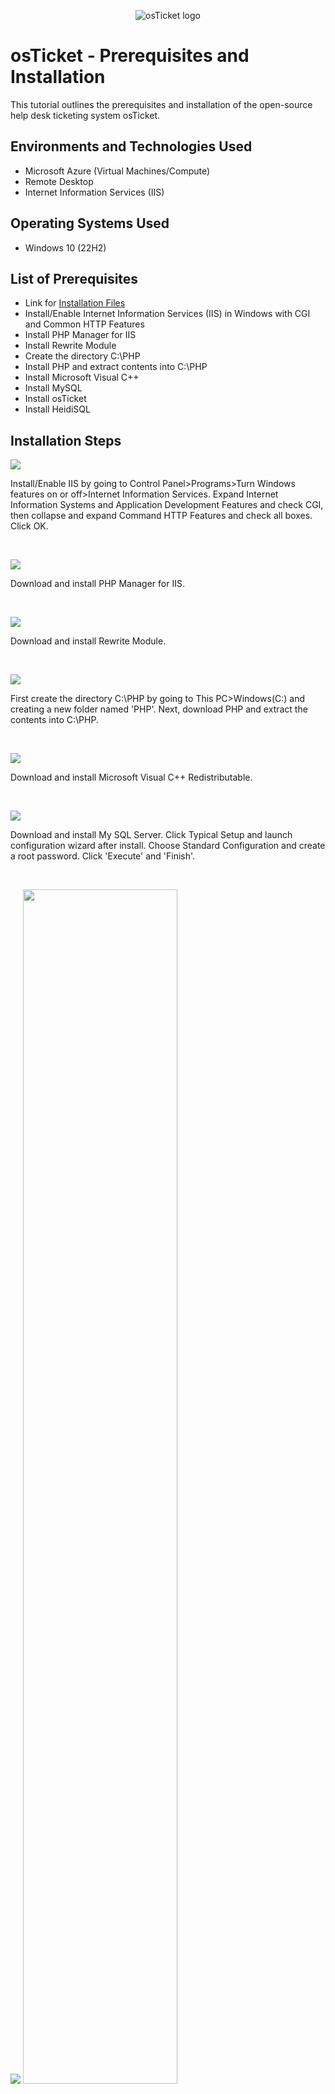 <p align="center">
<img src="https://i.imgur.com/Clzj7Xs.png" alt="osTicket logo"/>
</p>

<h1>osTicket - Prerequisites and Installation</h1>
This tutorial outlines the prerequisites and installation of the open-source help desk ticketing system osTicket.<br />

<h2>Environments and Technologies Used</h2>

- Microsoft Azure (Virtual Machines/Compute)
- Remote Desktop
- Internet Information Services (IIS)

<h2>Operating Systems Used </h2>

- Windows 10</b> (22H2)

<h2>List of Prerequisites</h2>

- Link for [Installation Files](https://drive.google.com/drive/u/1/folders/1APMfNyfNzcxZC6EzdaNfdZsUwxWYChf6)
- Install/Enable Internet Information Services (IIS) in Windows with CGI and Common HTTP Features
- Install PHP Manager for IIS
- Install Rewrite Module
- Create the directory C:\PHP
- Install PHP and extract contents into C:\PHP
- Install Microsoft Visual C++
- Install MySQL
- Install osTicket
- Install HeidiSQL

<h2>Installation Steps</h2>

<p>
<img src="https://github.com/user-attachments/assets/bf3b1067-fb6f-491d-ae75-2c9677bf1aa1"/>
</p>
<p>
Install/Enable IIS by going to Control Panel>Programs>Turn Windows features on or off>Internet Information Services. Expand Internet Information Systems and Application Development Features and check CGI, then collapse and expand Command HTTP Features and check all boxes. Click OK.
</p>
<br />

<p>
<img src="https://github.com/user-attachments/assets/7d8acbc6-37cb-4fdc-88eb-21c80b92edca"/>
</p>
<p>
Download and install PHP Manager for IIS.
</p>
<br />

<p>
<img src="https://github.com/user-attachments/assets/2b6d1526-bec7-4ffc-8a56-c5f4ac6ecd55"/>
</p>
<p>
Download and install Rewrite Module. 
</p>
<br />

<p>
<img src="https://github.com/user-attachments/assets/cb204b79-c13a-423f-818a-65b8982a1fba"/>
</p>
<p>
First create the directory C:\PHP by going to This PC>Windows(C:) and creating a new folder named 'PHP'. Next, download PHP and extract the contents into C:\PHP. 
</p>
<br />

<p>
<img src="https://github.com/user-attachments/assets/654feaab-238b-487f-98e2-23660782a10f"/>
</p>
<p>
Download and install Microsoft Visual C++ Redistributable. 
</p>
<br />

<p>
<img src="https://github.com/user-attachments/assets/82c0d6f1-e888-4739-a88e-a71c7f734143"/>
</p>
<p>
Download and install My SQL Server. Click Typical Setup and launch configuration wizard after install. Choose Standard Configuration and create a root password. Click 'Execute' and 'Finish'.
</p>
<br />

<p>
<img src="https://github.com/user-attachments/assets/e18edf8d-5b7e-4367-a03f-d51d23080077"/> <img src="https://github.com/user-attachments/assets/97f55379-471e-4c4d-8909-7b972b093535" :height=70% width=70%"/> <img src="https://github.com/user-attachments/assets/2b9cef2d-c835-4f10-beca-61226939894a" :height=50% width=50%"/>
</p>
<p>
Run IIS as an Admin. Register PHP from within IIS. To register, provide the path "C:\PHP\php-cgi.exe" Restart IIS.
</p>
<br />

<p>
<img src="https://github.com/user-attachments/assets/c832317b-acca-4fa5-bfbf-ac1831d2cf6f"/>
</p>

<p>
Download osTicket. Extract and copy "upload" folder to C:\inetpub\wwwroot. Within C:\inetpub\wwwroot, rename "upload" to "osTicket". Restart IIS.
</p>
<br />

<p>
<img src="https://github.com/user-attachments/assets/335c00e5-9e85-4b24-b263-eee223339b1f" :height=70% width=70%"/>
</p>

<p>
In IIS, sites>Default Web Site>osTicket>PHP Manager>Enable or disable extension. Enable "php_imap.dll", "php_intl.dll", "php_opcache.dll". Go to sites>Default>osTicket and, on the right, click "Browse *.80".
</p>
<br />

<p>
<img src="https://github.com/user-attachments/assets/46e52080-b642-45ef-8804-3b3b75f64fa9"/> <img src="https://github.com/user-attachments/assets/acaccf88-d062-4b07-8632-d3bf13c1fc7b" :height=80% width=80%"/> <img src="https://github.com/user-attachments/assets/e4596c77-7c74-4edb-8c17-dd54d7da79c7"/>
</p>

<p>
Rename the file "ost-sampleconfig.php" to "ost-config.php" File path: C:\inetpub\wwwroot\osTicket\include\ost-sampleconfig.php
</p>
<p>
Right click the file "ost-config/php" Properties>Security>Advanced>Disable Inheritance>Remove all. Next you will add permissions by clicking Add>Select a Principal, type "Everyone" into the object names, click "Check Names", and click OK. Finally, select "Full Control" and Apply.
</p>
<br />

<p>
<img src="https://github.com/user-attachments/assets/06aa3a79-4ee9-47c0-821b-08d909a5e4bc"/>
</p>

<p>
Continue setting up osTicket in the browser by clicking Continue. Provide a name for the HelpDesk and a default email. Fill out the fields for Admin User.
</p>
<br />

<p>
<img src="https://github.com/user-attachments/assets/648e481f-e816-405e-8526-bab74da04a34"/> <img src="https://github.com/user-attachments/assets/1f778fd3-95cb-4a83-9c2c-a1158e1e05d4" :height=50% width=50%"/> 
</p>
<p>
<img src="https://github.com/user-attachments/assets/86337630-4ce9-4c26-83de-7800112f921b"/>
</p>
<p>
Install HeidiSQL and launch once finished. Click "New", provide the root password that was previously created, and Open. Right click "Unnamed", select Create New>Database, and create a database named "osTicket".
</p>
<br />

<p>
<img src="https://github.com/user-attachments/assets/d8589c79-a4cb-4974-b855-9f5ef53d3461"/>
</p>

<p>
Back to the browser under Database Settings, type "osTicket" in the MySQL Database field. For MySQL username and password, the username will be 'root' and the root password previously created. Click "Install Now".
</p>
<br />

<p>
<img src="https://github.com/user-attachments/assets/1e879cac-2786-4681-8799-6fa151a77042"/> <img src="https://github.com/user-attachments/assets/c131b9ac-6b59-4363-b609-053dd2b68d64" :height=80% width=80%"/>
</p>

<p>
Your'e done! To clean up, delete C:\inetpub\wwwroot\osTicket\setup and set permissions to "Read" only: C:\inetpub\wwwroot\osTicket\include\ost-config.php
</p>
<br />

<p>
Link for Admin Login: http://localhost/osTicket/scp/login.php
</p>
<p>
Link for End Users: http://localhost/osTicket/
</p>

